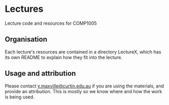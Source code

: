 # Lectures
Lecture code and resources for COMP1005

## Organisation

Each lecture's resources are contained in a directory LectureX, which has its own README to explain how they fit into the lecture.

## Usage and attribution

Please contact v.maxville@curtin.edu.au if you are using the materials, and provide an attribution. This is mostly so we know where and how the work is being used.
